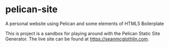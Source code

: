 # pelican-site
A personal website using Pelican and some elements of HTML5 Boilerplate

This is project is a sandbox for playing around with the Pelican Static Site Generator.
The live site can be found at https://seanmcglothlin.com.
